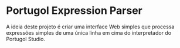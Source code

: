 # Portugol Expression Parser

A ideia deste projeto é criar uma interface Web simples que processa expressões simples de uma única linha em cima do interpretador do Portugol Studio.
